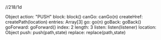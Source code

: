 //218/1d

Object
action: "PUSH"
block: block()
canGo: canGo(n)
createHref: createPath(location)
entries: Array[3]
go: go(n)
goBack: goBack()
goForward: goForward()
index: 2
length: 3
listen: listen(listener)
location: Object
push: push(path,state)
replace: replace(path,state)